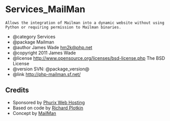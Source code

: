 Services_MailMan
================

	Allows the integration of Mailman into a dynamic website without using Python or requiring permission to Mailman binaries.

 * @category  Services
 * @package   Mailman
 * @author    James Wade <hm2k@php.net>
 * @copyright 2011 James Wade
 * @license   http://www.opensource.org/licenses/bsd-license.php The BSD License
 * @version   SVN: @package_version@
 * @link      http://php-mailman.sf.net/

Credits
-------

* Sponsored by [Phurix Web Hosting](http://www.phurix.co.uk/)
* Based on code by [Richard Plotkin](http://www.richardplotkin.com/)
* Concept by [MailMan](http://wiki.list.org/pages/viewpage.action?pageId=4030567)